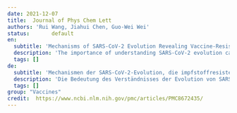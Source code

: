 ```yaml
---
date: 2021-12-07
title:  Journal of Phys Chem Lett
authors: 'Rui Wang, Jiahui Chen, Guo-Wei Wei'
status:       default
en:
  subtitle: 'Mechanisms of SARS-CoV-2 Evolution Revealing Vaccine-Resistant Mutations in Europe and America'
  description: 'The importance of understanding SARS-CoV-2 evolution cannot be overlooked. Recent studies confirm that natural selection is the dominating mechanism of SARS-CoV-2 evolution, which favors mutations that strengthen viral infectivity. Here, we demonstrate that vaccine-breakthrough or antibody-resistant mutations provide a new mechanism of viral evolution. Specifically, vaccine-resistant mutation Y449S in the spike (S) protein receptor-binding domain, which occurred in co-mutations Y449S and N501Y, has reduced infectivity compared to that of the original SARS-CoV-2 but can disrupt existing antibodies that neutralize the virus. By tracking the evolutionary trajectories of vaccine-resistant mutations in more than 2.2 million SARS-CoV-2 genomes, we reveal that the occurrence and frequency of vaccine-resistant mutations correlate strongly with the vaccination rates in Europe and America. We anticipate that as a complementary transmission pathway, vaccine-breakthrough or antibody-resistant mutations, like those in Omicron, will become a dominating mechanism of SARS-CoV-2 evolution when most of the world’s population is either vaccinated or infected. Our study sheds light on SARS-CoV-2 evolution and transmission and enables the design of the next-generation mutation-proof vaccines and antibody drugs.'
  tags: []
de: 
  subtitle: 'Mechanismen der SARS-CoV-2-Evolution, die impfstoffresistente Mutationen in Europa und Amerika aufzeigen'
  description: 'Die Bedeutung des Verständnisses der Evolution von SARS-CoV-2 kann nicht übersehen werden. Jüngste Studien bestätigen, dass die natürliche Selektion der dominierende Mechanismus der SARS-CoV-2-Evolution ist, der Mutationen begünstigt, die die virale Infektiosität verstärken. Hier zeigen wir, dass Mutationen, die einen Impfstoff-Durchbruch bewirken oder gegen Antikörper resistent sind, einen neuen Mechanismus der viralen Evolution darstellen. Insbesondere die impfstoffresistente Mutation Y449S in der Rezeptor-bindenden Domäne des Spike-Proteins (S), die in den Ko-Mutationen Y449S und N501Y auftrat, hat eine geringere Infektiosität als das ursprüngliche SARS-CoV-2, kann aber vorhandene Antikörper, die das Virus neutralisieren, unterbrechen. Durch die Verfolgung der evolutionären Entwicklung von impfstoffresistenten Mutationen in mehr als 2,2 Millionen SARS-CoV-2-Genomen zeigen wir, dass das Auftreten und die Häufigkeit von impfstoffresistenten Mutationen stark mit den Impfraten in Europa und Amerika korrelieren. Wir gehen davon aus, dass Impfstoff-Durchbruch- oder Antikörper-resistente Mutationen, wie die in Omicron, als zusätzlicher Übertragungsweg zu einem dominierenden Mechanismus der SARS-CoV-2-Evolution werden, wenn der Großteil der Weltbevölkerung entweder geimpft oder infiziert ist. Unsere Studie wirft ein Licht auf die Evolution und Übertragung von SARS-CoV-2 und ermöglicht die Entwicklung von mutationssicheren Impfstoffen und Antikörper-Medikamenten der nächsten Generation.'
  tags: []
group: "Vaccines"
credit:  https://www.ncbi.nlm.nih.gov/pmc/articles/PMC8672435/
---
```

